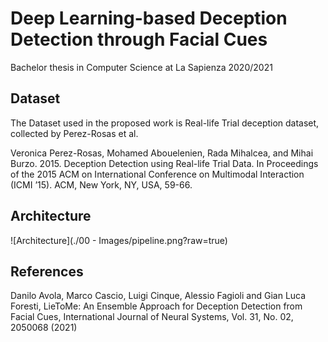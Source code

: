 # Deep Learning-based Deception Detection through Facial Cues
Bachelor thesis in Computer Science at La Sapienza 2020/2021 

## Dataset
The Dataset used in the proposed work is Real-life Trial deception dataset, collected by Perez-Rosas et al.
 
Veronica Perez-Rosas, Mohamed Abouelenien, Rada Mihalcea, and Mihai Burzo.
2015. Deception Detection using Real-life Trial Data. In Proceedings of the 2015
ACM on International Conference on Multimodal Interaction (ICMI ’15). ACM,
New York, NY, USA, 59-66.

## Architecture
![Architecture](./00 - Images/pipeline.png?raw=true)

## References
Danilo Avola, Marco Cascio, Luigi Cinque, Alessio Fagioli and Gian Luca Foresti,
LieToMe: An Ensemble Approach for Deception Detection from Facial Cues, International Journal of Neural Systems, Vol. 31, No. 02, 2050068 (2021)

